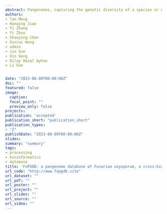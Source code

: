 ```yaml
---
abstract: Pangenomes, capturing the genetic diversity of a species or genus, are essential to understanding the ecology, pathobiology, and evolutionary mechanisms of fungi that cause infection in crops and humans. However, fungal pangenome databases remain unavailable. Here, we report the first fungal pangenome database, specifically for Fusarium oxysporum species complex (FOSC), a group of cross-kingdom pathogens causing devastating vascular wilt to over 100 plant species and life- threatening fusariosis to immunocompromised humans. The F. oxysporum Pangenome Database (FoPGDB) is a comprehensive resource integrating 35 high-quality FOSC genomes, coupled with robust analytical tools. FoPGDB allows for both gene-based and graph-based exploration of the F. oxysporum pangenome. It also curates a large repository of putative effector sequences, crucial for understanding the mechanisms of FOSC pathogenicity. With an assortment of functionalities including gene search, genomic variant exploration, and tools for functional enrichment, FoPGDB provides a platform for in-depth investigations of the genetic diversity and adaptability of F. oxysporum. The modular and user-friendly interface ensures efficient data access and interpretation. FoPGDB promises to be a valuable resource for F. oxysporum research, contributing to our understanding of this pathogen's pan-genomic landscape, and aiding in the development of novel disease management strategies. Database URL: http://www.fopgdb.site
authors:
- Tan Meng
- Hanqing Jiao
- Yi Zhang
- Yi Zhou
- Shaoying Chen
- Xinrui Wang
- admin
- Jie Sun
- Xin Geng
- Dilay Hazal Ayhan
- Li Guo


date: "2023-08-08T00:00:00Z"
doi: ""
featured: false
image:
  caption:
  focal_point: ""
  preview_only: false
projects:
publication: 'accepted'
publication_short: "publication_short"
publication_types:
- "2"
publishDate: "2023-08-08T00:00:00Z"
slides:
summary: "summary"
tags:
- processing
- bioinformatics
- database
title: 'FoPGDB: a pangenome database of Fusarium oxysporum, a cross-kingdom fungal pathogen (Accepted)'
url_code: "http://www.fopgdb.site"
url_dataset: ""
url_pdf: ""
url_poster: ""
url_project: ""
url_slides: ""
url_source: ""
url_video: ""
---
```


